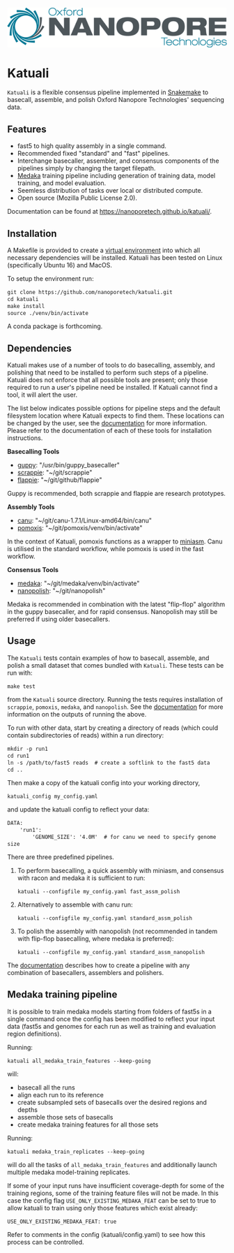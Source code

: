 ![Oxford Nanopore Technologies logo](images/ONT_logo_590x106.png)


Katuali
=======

`Katuali` is a flexible consensus pipeline implemented in
[Snakemake](https://snakemake.readthedocs.io) to basecall, assemble, and polish
Oxford Nanopore Technologies' sequencing data.

Features
--------

  * fast5 to high quality assembly in a single command.
  * Recommended fixed "standard" and "fast" pipelines.
  * Interchange basecaller, assembler, and consensus components of the
    pipelines simply by changing the target filepath.
  * [Medaka](https://github.com/nanoporetech/medaka) training pipeline
    including generation of training data, model training, and model evaluation.
  * Seemless distribution of tasks over local or distributed compute.
  * Open source (Mozilla Public License 2.0).

Documentation can be found at https://nanoporetech.github.io/katuali/.

Installation
------------

A Makefile is provided to create a
[virtual environment](https://docs.python.org/3/tutorial/venv.html) into which
all necessary dependencies will be installed. Katuali has been tested on Linux
(specifically Ubuntu 16) and MacOS.

To setup the environment run:

    git clone https://github.com/nanoporetech/katuali.git
    cd katuali
    make install
    source ./venv/bin/activate

A conda package is forthcoming.

Dependencies
------------

Katuali makes use of a number of tools to do basecalling, assembly, and
polishing that need to be installed to perform such steps of a pipeline.
Katuali does not enforce that all possible tools are present; only those
required to run a user's pipeline need be installed. If Katuali cannot
find a tool, it will alert the user.

The list below indicates possible options for pipeline steps and the default
filesystem location where Katuali expects to find them. These locations can be
changed by the user, see the
[documentation](https://nanoporetech.github.io/katuali/) for more information.
Please refer to the documentation of each of these tools for installation
instructions.

**Basecalling Tools**

* [guppy](https://community.nanoporetech.com/downloads): "/usr/bin/guppy_basecaller"
* [scrappie](https://github.com/nanoporetech/scrappie): "~/git/scrappie"
* [flappie](https://github.com/nanoporetech/flappie): "~/git/github/flappie"

Guppy is recommended, both scrappie and flappie are research prototypes.

**Assembly Tools**

* [canu](https://github.com/marbl/canu): "~/git/canu-1.7.1/Linux-amd64/bin/canu"
* [pomoxis](https://github.com/nanoporetech/pomoxis): "~/git/pomoxis/venv/bin/activate"

In the context of Katuali, pomoxis functions as a wrapper to
[miniasm](https://github.com/lh3/miniasm). Canu is utilised in the standard
workflow, while pomoxis is used in the fast workflow.

**Consensus Tools**

* [medaka](https://github.com/nanoporetech/medaka): "~/git/medaka/venv/bin/activate"
* [nanopolish](https://github.com/jts/nanopolish): "~/git/nanopolish"

Medaka is recommended in combination with the latest "flip-flop" algorithm
in the guppy basecaller, and for rapid consensus. Nanopolish may still be
preferred if using older basecallers.

Usage
-----

The `Katuali` tests contain examples of how to basecall, assemble, and polish
a small dataset that comes bundled with `Katuali`. These tests can be run with:

    make test

from the `Katuali` source directory. Running the tests requires installation of
`scrappie`, `pomoxis`, `medaka`, and `nanopolish`. See the
[documentation](https://nanoporetech.github.io/katuali/installation.html#tests)
for more information on the outputs of running the above.

To run with other data, start by creating a directory of reads (which could
contain subdirectories of reads) within a run directory:

    mkdir -p run1
    cd run1
    ln -s /path/to/fast5 reads  # create a softlink to the fast5 data
    cd ..
    
Then make a copy of the katuali config into your working directory,

    katuali_config my_config.yaml

and update the katuali config to reflect your data:
    
    DATA:
        'run1':
            'GENOME_SIZE': '4.0M'  # for canu we need to specify genome size

There are three predefined pipelines.

1. To perform basecalling, a quick assembly with miniasm, and consensus with racon
   and medaka it is sufficient to run:

       katuali --configfile my_config.yaml fast_assm_polish

2. Alternatively to assemble with canu run:

       katuali --configfile my_config.yaml standard_assm_polish

3. To polish the assembly with nanopolish (not recommended in tandem with
   flip-flop basecalling, where medaka is preferred):

       katuali --configfile my_config.yaml standard_assm_nanopolish

The [documentation](https://nanoporetech.github.io/katuali/examples.html)
describes how to create a pipeline with any combination of basecallers,
assemblers and polishers. 
    

Medaka training pipeline
------------------------

It is possible to train medaka models starting from folders of fast5s in a
single command once the config has been modified to reflect your input data
(fast5s and genomes for each run as well as training and evaluation region
definitions).

Running:

    katuali all_medaka_train_features --keep-going

will:

* basecall all the runs
* align each run to its reference
* create subsampled sets of basecalls over the desired regions and depths
* assemble those sets of basecalls
* create medaka training features for all those sets

Running:

    katuali medaka_train_replicates --keep-going

will do all the tasks of `all_medaka_train_features` and additionally launch
multiple medaka model-training replicates.

If some of your input runs have insufficient coverage-depth for some of the
training regions, some of the training feature files will not be made. In this
case the config flag `USE_ONLY_EXISTING_MEDAKA_FEAT` can be set to true to allow
katuali to train using only those features which exist already:

    USE_ONLY_EXISTING_MEDAKA_FEAT: true 

Refer to comments in the config (katuali/config.yaml) to see how this process
can be controlled. 
